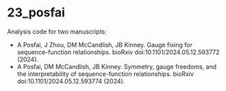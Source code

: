 # 23_posfai

Analysis code for two manuscripts:
- A Posfai, J Zhou, DM McCandlish, JB Kinney. Gauge fixing for sequence-function relationships. bioRxiv doi:10.1101/2024.05.12.593772 (2024).
- A Posfai, DM McCandlish, JB Kinney. Symmetry, gauge freedoms, and the interpretability of sequence-function relationships. bioRxiv doi:10.1101/2024.05.12.593774 (2024).
